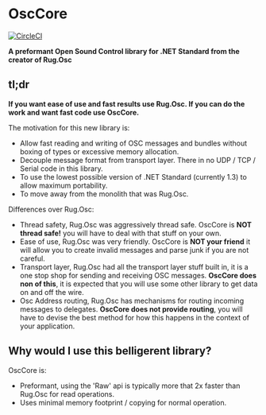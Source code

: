 # OscCore

[![CircleCI](https://circleci.com/gh/tilde-love/osc-core.svg?style=svg)](https://circleci.com/gh/tilde-love/osc-core) 

**A preformant Open Sound Control library for .NET Standard from the creator of Rug.Osc**

## tl;dr 

**If you want ease of use and fast results use Rug.Osc. If you can do the work and want fast code use OscCore.**

The motivation for this new library is: 

* Allow fast reading and writing of OSC messages and bundles without boxing of types or excessive memory allocation.
* Decouple message format from transport layer. There in no UDP / TCP / Serial code in this library.
* To use the lowest possible version of .NET Standard (currently 1.3) to allow maximum portability.  
* To move away from the monolith that was Rug.Osc. 

Differences over Rug.Osc: 

* Thread safety, Rug.Osc was aggressively thread safe. OscCore is **NOT thread safe!** you will have to deal with that stuff on your own.
* Ease of use, Rug.Osc was very friendly. OscCore is **NOT your friend** it will allow you to create invalid messages and parse junk if you are not careful.
* Transport layer, Rug.Osc had all the transport layer stuff built in, it is a one stop shop for sending and receiving OSC messages. **OscCore does non of this**, it is expected that you will use some other library to get data on and off the wire.
* Osc Address routing, Rug.Osc has mechanisms for routing incoming messages to delegates. **OscCore does not provide routing**, you will have to devise the best method for how this happens in the context of your application.   

## Why would I use this belligerent library?

OscCore is:
 
* Preformant, using the 'Raw' api is typically more that 2x faster than Rug.Osc for read operations.  
* Uses minimal memory footprint / copying for normal operation. 
